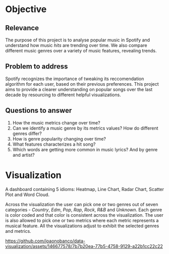 # Objective

## Relevance
The purpose of this project is to analyse popular music in Spotify and understand how music *hits* are trending over time. We also compare different music genres over a variety of music features, revealing trends.

## Problem to address

Spotify recognizes the importance of tweaking its reccomendation algorithm for each user, based on their previous preferences. This project aims to provide a clearer understanding on popular songs over the last decade by resourcing to different helpful visualizations. 

## Questions to answer
1.	How the music metrics change over time? 
2.	Can we identify a music genre by its metrics values? How do different genres differ?
3.	How is genre popularity changing over time?
4.	What features characterizes a hit song?
5.	Which words are getting more common in music lyrics? And by genre and artist? 

# Visualization

A dashboard containing 5 idioms: Heatmap, Line Chart, Radar Chart, Scatter Plot and Word Cloud.

Across the visualization the user can pick one or two genres out of seven categories - *Country*, *Edm*, *Pop*, *Rap*, *Rock*, *R&B* and *Unknown*. Each genre is color coded and that color is consistent across the visualization. The user is also allowed to pick one or two metrics where each metric represents a musical feature. All the visualizations adjust to exhibit the selected genres and metrics.

https://github.com/joaonobanco/data-visualization/assets/146677578/7b7b20ea-77b5-4758-9129-a22b1cc22c22

